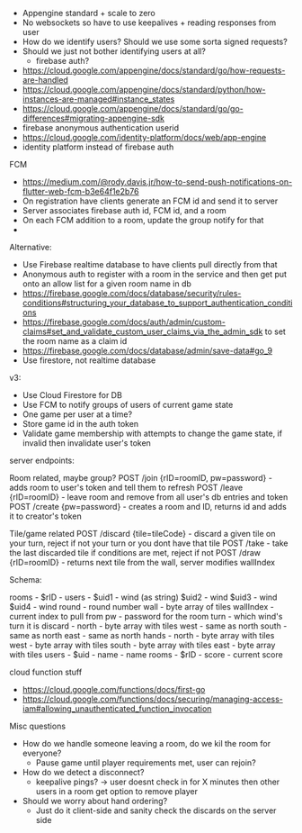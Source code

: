 * Appengine standard + scale to zero
* No websockets so have to use keepalives + reading responses from user
* How do we identify users? Should we use some sorta signed requests?
* Should we just not bother identifying users at all?
    - firebase auth?
* https://cloud.google.com/appengine/docs/standard/go/how-requests-are-handled
* https://cloud.google.com/appengine/docs/standard/python/how-instances-are-managed#instance_states
* https://cloud.google.com/appengine/docs/standard/go/go-differences#migrating-appengine-sdk
* firebase anonymous authentication userid
* https://cloud.google.com/identity-platform/docs/web/app-engine
* identity platform instead of firebase auth

FCM
* https://medium.com/@rody.davis.jr/how-to-send-push-notifications-on-flutter-web-fcm-b3e64f1e2b76
* On registration have clients generate an FCM id and send it to server
* Server associates firebase auth id, FCM id, and a room
* On each FCM addition to a room, update the group notify for that
* 

Alternative:
* Use Firebase realtime database to have clients pull directly from that
* Anonymous auth to register with a room in the service and then get put onto an allow list for a given room name in db
* https://firebase.google.com/docs/database/security/rules-conditions#structuring_your_database_to_support_authentication_conditions
* https://firebase.google.com/docs/auth/admin/custom-claims#set_and_validate_custom_user_claims_via_the_admin_sdk to set the room name as a claim id
* https://firebase.google.com/docs/database/admin/save-data#go_9
* Use firestore, not realtime database

v3:
* Use Cloud Firestore for DB
* Use FCM to notify groups of users of current game state
* One game per user at a time?
* Store game id in the auth token
* Validate game membership with attempts to change the game state, if invalid then invalidate user's token

server endpoints:

Room related, maybe group?
POST /join {rID=roomID, pw=password} - adds room to user's token and tell them to refresh
POST /leave {rID=roomID} - leave room and remove from all user's db entries and token
POST /create {pw=password} - creates a room and ID, returns id and adds it to creator's token

Tile/game related
POST /discard {tile=tileCode} - discard a given tile on your turn, reject if not your turn or you dont have that tile
POST /take - take the last discarded tile if conditions are met, reject if not
POST /draw {rID=roomID} - returns next tile from the wall, server modifies wallIndex

Schema:

rooms - 
    $rID -
        users -
            $uid1 - wind (as string)
            $uid2 - wind
            $uid3 - wind
            $uid4 - wind
        round - round number
        wall - byte array of tiles
        wallIndex - current index to pull from
        pw - password for the room
        turn - which wind's turn it is
        discard - 
            north - byte array with tiles
            west - same as north
            south - same as north
            east - same as north
        hands -
            north - byte array with tiles
            west - byte array with tiles
            south - byte array with tiles
            east - byte array with tiles
users -
    $uid -
        name - name
        rooms -
            $rID -
                score - current score

cloud function stuff
* https://cloud.google.com/functions/docs/first-go
* https://cloud.google.com/functions/docs/securing/managing-access-iam#allowing_unauthenticated_function_invocation

Misc questions
* How do we handle someone leaving a room, do we kil the room for everyone?
    * Pause game until player requirements met, user can rejoin?
* How do we detect a disconnect?
    * keepalive pings? -> user doesnt check in for X minutes then other users in a room get option to remove player
* Should we worry about hand ordering?
    * Just do it client-side and sanity check the discards on the server side